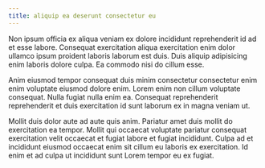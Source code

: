 ```yaml
---
title: aliquip ea deserunt consectetur eu
---
```


Non ipsum officia ex aliqua veniam ex dolore incididunt reprehenderit id ad et esse labore. Consequat exercitation aliqua exercitation enim dolor ullamco ipsum proident laboris laborum est duis. Duis aliquip adipisicing enim laboris dolore culpa. Ea commodo nisi do cillum esse.

Anim eiusmod tempor consequat duis minim consectetur consectetur enim enim voluptate eiusmod dolore enim. Lorem enim non cillum voluptate consequat. Nulla fugiat nulla enim ea. Consequat reprehenderit reprehenderit et duis exercitation id sunt laborum ex in magna veniam ut.

Mollit duis dolor aute ad aute quis anim. Pariatur amet duis mollit do exercitation ea tempor. Mollit qui occaecat voluptate pariatur consequat exercitation velit occaecat et fugiat labore et fugiat incididunt. Culpa ad et incididunt eiusmod occaecat enim sit cillum eu laboris ex exercitation. Id enim et ad culpa ut incididunt sunt Lorem tempor eu ex fugiat.